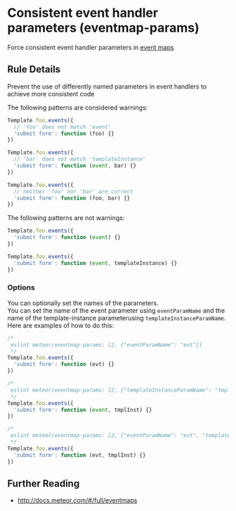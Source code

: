 # Consistent event handler parameters (eventmap-params)

Force consistent event handler parameters in [event maps](http://docs.meteor.com/#/full/eventmaps)


## Rule Details

Prevent the use of differently named parameters in event handlers to achieve more consistent code

The following patterns are considered warnings:

```js
Template.foo.events({
  // 'foo' does not match 'event'
  'submit form': function (foo) {}
})

Template.foo.events({
  // 'bar' does not match 'templateInstance'
  'submit form': function (event, bar) {}
})

Template.foo.events({
  // neither 'foo' nor 'bar' are correct
  'submit form': function (foo, bar) {}
})

```

The following patterns are not warnings:

```js
Template.foo.events({
  'submit form': function (event) {}
})

Template.foo.events({
  'submit form': function (event, templateInstance) {}
})

```

### Options

You can optionally set the names of the parameters.  
You can set the name of the event parameter using `eventParamName` and the name of the template-instance parameterusing `templateInstanceParamName`.  
Here are examples of how to do this:

```js
/*
 eslint meteor/eventmap-params: [2, {"eventParamName": "evt"}]
 */
Template.foo.events({
  'submit form': function (evt) {}
})

/*
 eslint meteor/eventmap-params: [2, {"templateInstanceParamName": "tmplInst"}]
 */
Template.foo.events({
  'submit form': function (event, tmplInst) {}
})

/*
 eslint meteor/eventmap-params: [2, {"eventParamName": "evt", "templateInstanceParamName": "tmplInst"}]
 */
Template.foo.events({
  'submit form': function (evt, tmplInst) {}
})

```

## Further Reading

* http://docs.meteor.com/#/full/eventmaps
